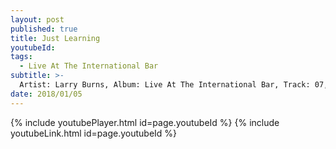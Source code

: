 ```yaml
---
layout: post
published: true
title: Just Learning
youtubeId:
tags:
  - Live At The International Bar
subtitle: >-
  Artist: Larry Burns, Album: Live At The International Bar, Track: 07, Title: Just Learning
date: 2018/01/05
---
```

{% include youtubePlayer.html id=page.youtubeId %}
{% include youtubeLink.html id=page.youtubeId %}